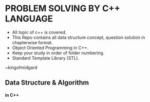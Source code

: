 <h1>PROBLEM SOLVING BY C++ LANGUAGE</h1>
<ul>
  <li>All topic of c++ is covered.</li>
  <li>This Repo contains all data structure concept, question solution in chapterwise format.</li>
  <li>Object Oriented Programming in C++.</li>
  <li>Keep your study in order of folder numbering.</li>
  <li>Standard Template Library (STL).</li>
</ul>
~kingofmidgard<br>
<h2>Data Structure & Algorithm</h2>
<h4>in C++</h4>
